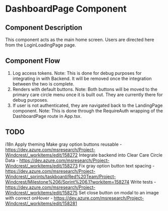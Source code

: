 # DashboardPage Component

## Component Description

This component acts as the main home screen. Users are directed here from the LoginLoadingPage page.

## Component Flow

1. Log access tokens.
   Note: This is done for debug purposes for integrating in with Backend. It will be removed once the integration between the two is complete.
2. Renders with default buttons.
   Note: Both buttons will be moved to the primary care circle menu once it is built out. They are currently there for debug purposes.
3. If user is not authenticated, they are navigated back to the LandingPage component.
   Note: This is done through the RequireAuth wrapping of the DashboardPage route in App.tsx.

## TODO

i18n
Apply theming
Make gray option buttons reusable - https://dev.azure.com/msresearch/Project-Windcrest/_workitems/edit/158272
Integrate backend into Clear Care Circle Data - https://dev.azure.com/msresearch/Project-Windcrest/_workitems/edit/158273
Fix gray option button text spacing - https://dev.azure.com/msresearch/Project-Windcrest/_sprints/taskboard/Red%20Team/Project-Windcrest/Milestone%206/Sprint%206.1?workitem=158274
Write tests - https://dev.azure.com/msresearch/Project-Windcrest/_workitems/edit/158275
Set close button on modal to an image with correct onHover - https://dev.azure.com/msresearch/Project-Windcrest/_workitems/edit/158281
